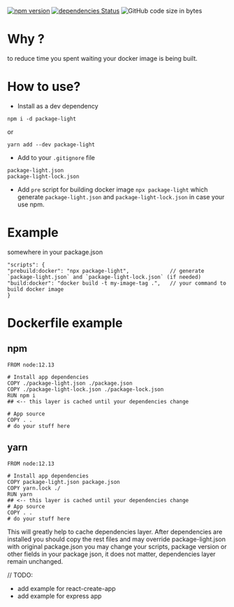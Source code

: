 [![npm version](https://badge.fury.io/js/package-light.svg)](//npmjs.com/package/package-light)
[![dependencies Status](https://david-dm.org/nalliffunt/package-light/status.svg)](https://david-dm.org/nalliffunt/package-light)
![GitHub code size in bytes](https://img.shields.io/github/languages/code-size/nalliffunt/package-light.svg)

# Why ?

to reduce time you spent waiting your docker image is being built.

# How to use?

- Install as a dev dependency

```
npm i -d package-light
```

or

```
yarn add --dev package-light
```

- Add to your  `.gitignore` file
 
```
package-light.json
package-light-lock.json
```
 

- Add `pre` script for building docker image `npx package-light` which generate `package-light.json` and `package-light-lock.json` in case your use npm.

# Example

somewhere in your package.json
```
"scripts": {
"prebuild:docker": "npx package-light",             // generate `package-light.json` and `package-light-lock.json` (if needed)
"build:docker": "docker build -t my-image-tag .",   // your command to build docker image
}
``` 

# Dockerfile example
## npm
```
FROM node:12.13

# Install app dependencies
COPY ./package-light.json ./package.json
COPY ./package-light-lock.json ./package-lock.json
RUN npm i
## <-- this layer is cached until your dependencies change

# App source
COPY . .
# do your stuff here
```

## yarn
```
FROM node:12.13

# Install app dependencies
COPY package-light.json package.json
COPY yarn.lock ./
RUN yarn
## <-- this layer is cached until your dependencies change
# App source
COPY . .
# do your stuff here
```

This will greatly help to cache dependencies layer.
After dependencies are installed you should copy the rest files and may override package-light.json with original package.json
you may change your scripts, package version or other fields in your package json, it does not matter, dependencies layer remain unchanged.


// TODO:
- add example for react-create-app
- add example for express app
